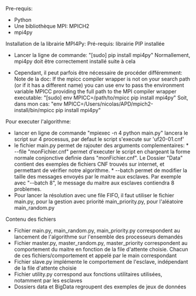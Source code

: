 Pre-requis:
* Python
* Une bibliothèque MPI: MPICH2
* mpi4py

Installation de la librairie MPI4Py:
Pré-requis: librairie PIP installée
* Lancer la ligne de commande: "[sudo] pip install mpi4py"
Normallement, mpi4py doit être correctement installé suite à cela

* Cependant, il peut parfois être nécessaire de procéder différemment:
Note de la doc:  If the mpicc compiler wrapper is not on your search path (or if it has a different name) you can use env to pass the environment variable MPICC providing the full path to the MPI compiler wrapper executable:
"[sudo] env MPICC=/path/to/mpicc pip install mpi4py"
Soit, dans mon cas: "env MPICC=/Users/nicolas/APD/mpich2-install/bin/mpicc pip install mpi4py"


Pour executer l'algorithme:
* lancer en ligne de commande "mpiexec -n 4 python main.py" lancera le script sur 4 processus, par defaut le script s'execute sur 'uf20-01.cnf'
* le fichier main.py permet de rajouter des arguments complementaires:
		* --file "monFichier.cnf" permet d'executer le script en chargeant la forme normale conjonctive definie dans "monFichier.cnf". Le Dossier "Data" contient des exemples de fichiers CNF trouvés sur internet, et permettant de vérifier notre algorithme.
		* --batch permet de modifier la taille des messages envoyés par le maitre aux esclaves. Par exemple avec "--batch 8", le message du maitre aux esclaves contiendra 8 problemes.
* Pour lancer la résolution avec une file FIFO, il faut utiliser le fichier main.py, pour la gestion avec priorité main_priority.py, pour l'aléatoire main_random.py

Contenu des fichiers
* Fichier main.py, main_random.py, main_priority.py correspondent au lancement de l'algorithme sur l'ensemble des processeurs demandés
* Fichier master.py, master_random.py, master_priority correspondent au comportement du maitre en fonction de la file d'attente choisie. Chacun de ces fichiers/comportement et appelé par le main correspondant
* Fichier slave.py implémente le comportement de l'esclave, indépendant de la file d'attente choisie
* Fichier utility.py correspond aux fonctions utilitaires utilisées, notamment par les esclaves
* Dossiers data et BigData regroupent des exemples de jeux de données
